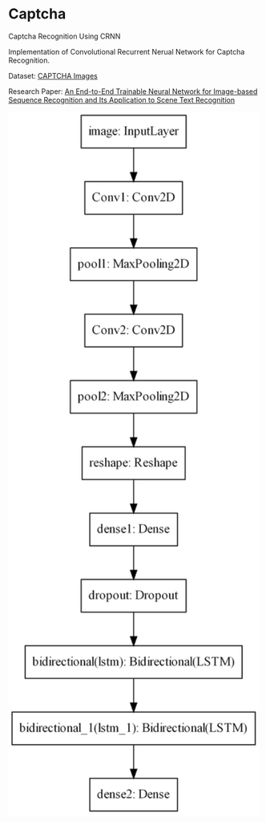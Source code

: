 # Captcha
Captcha Recognition Using CRNN

Implementation of Convolutional Recurrent Nerual Network for Captcha Recognition.

Dataset:
[CAPTCHA Images](https://www.kaggle.com/fournierp/captcha-version-2-images)

Research Paper:
[An End-to-End Trainable Neural Network for Image-based Sequence
Recognition and Its Application to Scene Text Recognition
](https://arxiv.org/pdf/1507.05717.pdf)

<img src="model.png" style="heigt: 300px; width: 500px;">